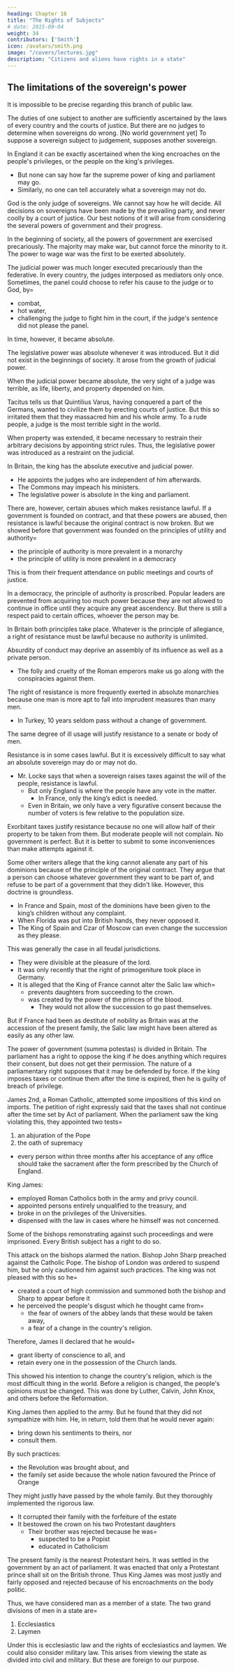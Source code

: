 ```yaml
---
heading: Chapter 16
title: "The Rights of Subjects"
# date: 2015-09-04
weight: 34
contributors: ['Smith']
icon: /avatars/smith.png
image: "/covers/lectures.jpg"
description: "Citizens and aliens have rights in a state"
---
```





## The limitations of the sovereign's power


It is impossible to be precise regarding this branch of public law. 

The duties of one subject to another are sufficiently ascertained by the laws of every country and the courts of justice. But there are no judges to determine when sovereigns do wrong. [No world government yet] To suppose a sovereign subject to judgement, supposes another sovereign.

In England it can be exactly ascertained when the king encroaches on the people's privileges, or the people on the king's privileges.
- But none can say how far the supreme power of king and parliament may go.
- Similarly, no one can tell accurately what a sovereign may not do.

God is the only judge of sovereigns. We cannot say how he will decide. All decisions on sovereigns have been made by the prevailing party, and never coolly by a court of justice. Our best notions of it will arise from considering the several powers of government and their progress.
<!-- It can give us no light into the subject. -->

In the beginning of society, all the powers of government are exercised precariously. The majority may make war, but cannot force the minority to it. The power to wage war was the first to be exerted absolutely. 

The judicial power was much longer executed precariously than the federative. In every country, the judges interposed as mediators only once. Sometimes, the panel could choose to refer his cause to the judge or to God, by= 
- combat,
- hot water,
- challenging the judge to fight him in the court, if the judge's sentence did not please the panel.

In time, however, it became absolute.

The legislative power was absolute whenever it was introduced. But it did not exist in the beginnings of society. It arose from the growth of judicial power.

When the judicial power became absolute, the very sight of a judge was terrible, as life, liberty, and property depended on him.

Tacitus tells us that Quintilius Varus, having conquered a part of the Germans, wanted to civilize them by erecting courts of justice.
But this so irritated them that they massacred him and his whole army.
To a rude people, a judge is the most terrible sight in the world.

When property was extended, it became necessary to restrain their arbitrary decisions by appointing strict rules.
Thus, the legislative power was introduced as a restraint on the judicial.

In Britain, the king has the absolute executive and judicial power. 
- He appoints the judges who are independent of him afterwards.
- The Commons may impeach his ministers.
- The legislative power is absolute in the king and parliament.

There are, however, certain abuses which makes resistance lawful. If a government is founded on contract, and that these powers are abused, then resistance is lawful because the original contract is now broken. But we showed before that government was founded on the principles of utility and authority= 
- the principle of authority is more prevalent in a monarchy
- the principle of utility is more prevalent in a democracy


<!-- , on whatever principle government is founded. -->

This is from their frequent attendance on public meetings and courts of justice.

In a democracy, the principle of authority is proscribed. Popular leaders are prevented from acquiring too much power because they are not allowed to continue in office until they acquire any great ascendency. But there is still a respect paid to certain offices, whoever the person may be.

In Britain both principles take place. Whatever is the principle of allegiance, a right of resistance must be lawful because no authority is unlimited.

Absurdity of conduct may deprive an assembly of its influence as well as a private person.
- The folly and cruelty of the Roman emperors make us go along with the conspiracies against them. 
<!-- Imprudent conduct will take away all sense of authority. -->

The right of resistance is more frequently exerted in absolute monarchies because one man is more apt to fall into imprudent measures than many men.
- In Turkey, 10 years seldom pass without a change of government.

The same degree of ill usage will justify resistance to a senate or body of men.

Resistance is in some cases lawful. But it is excessively difficult to say what an absolute sovereign may do or may not do.
- Mr. Locke says that when a sovereign raises taxes against the will of the people, resistance is lawful.
  - But only England is where the people have any vote in the matter.
    - In France, only the king’s edict is needed.
  - Even in Britain, we only have a very figurative consent because the number of voters is few relative to the population size.

Exorbitant taxes justify resistance because no one will allow half of their property to be taken from them. But moderate people will not complain. No government is perfect. But it is better to submit to some inconveniences than make attempts against it.

Some other writers allege that the king cannot alienate any part of his dominions because of the principle of the original contract. They argue that a person can choose whatever government they want to be part of, and refuse to be part of a government that they didn't like. However, this doctrine is groundless.
<!-- A people will not submit to a government that was imposed on them, --> 
- In France and Spain, most of the dominions have been given to the king’s children without any complaint.
- When Florida was put into British hands, they never opposed it.
- The King of Spain and Czar of Moscow can even change the succession as they please.

This was generally the case in all feudal jurisdictions.
- They were divisible at the pleasure of the lord.
- It was only recently that the right of primogeniture took place in Germany.
- It is alleged that the King of France cannot alter the Salic law which= 
  - prevents daughters from succeeding to the crown.
  - was created by the power of the princes of the blood.
    - They would not allow the succession to go past themselves.

But if France had been as destitute of nobility as Britain was at the accession of the present family, the Salic law might have been altered as easily as any other law.
<!-- It is hard to determine what a monarch may or may not do. -->

The power of government (summa potestas) is divided in Britain. The parliament has a right to oppose the king if he does anything which requires their consent, but does not get their permission. The nature of a parliamentary right supposes that it may be defended by force. If the king imposes taxes or continue them after the time is expired, then he is guilty of breach of privilege.

James 2nd, a Roman Catholic, attempted some impositions of this kind on imports. The petition of right expressly said that the taxes shall not continue after the time set by Act of parliament. When the parliament saw the king violating this, they appointed two tests= 
1. an abjuration of the Pope
2. the oath of supremacy
  - every person within three months after his acceptance of any office should take the sacrament after the form prescribed by the Church of England.

King James: 
- employed Roman Catholics both in the army and privy council.
- appointed persons entirely unqualified to the treasury, and
- broke in on the privileges of the Universities.
- dispensed with the law in cases where he himself was not concerned.

Some of the bishops remonstrating against such proceedings and were imprisoned. Every British subject has a right to do so. 

This attack on the bishops alarmed the nation. Bishop John Sharp preached against the Catholic Pope. The bishop of London was ordered to suspend him, but he only cautioned him against such practices. The king was not pleased with this so he= 
- created a court of high commission and summoned both the bishop and Sharp to appear before it
- he perceived the people's disgust which he thought came from= 
  - the fear of owners of the abbey lands that these would be taken away,
  - a fear of a change in the country's religion.

Therefore, James II declared that he would= 
- grant liberty of conscience to all, and
- retain every one in the possession of the Church lands.

This showed his intention to change the country's religion, which is the most difficult thing in the world. Before a religion is changed, the people's opinions must be changed. This was done by Luther, Calvin, John Knox, and others before the Reformation.

King James then applied to the army. But he found that they did not sympathize with him. He, in return, told them that he would never again: 
- bring down his sentiments to theirs, nor
- consult them.

By such practices:
- the Revolution was brought about, and
- the family set aside because the whole nation favoured the Prince of Orange

They might justly have passed by the whole family. But they thoroughly implemented the rigorous law.
- It corrupted their family with the forfeiture of the estate
- It bestowed the crown on his two Protestant daughters
  - Their brother was rejected because he was= 
    - suspected to be a Popist
    - educated in Catholicism

The present family is the nearest Protestant heirs. It was settled in the government by an act of parliament. It was enacted that only a Protestant prince shall sit on the British throne. Thus King James was most justly and fairly opposed and rejected because of his encroachments on the body politic.

Thus, we have considered man as a member of a state. The two grand divisions of men in a state are= 
1. Ecclesiastics
2. Laymen

Under this is ecclesiastic law and the rights of ecclesiastics and laymen. We could also consider military law. This arises from viewing the state as divided into civil and military. But these are foreign to our purpose.
